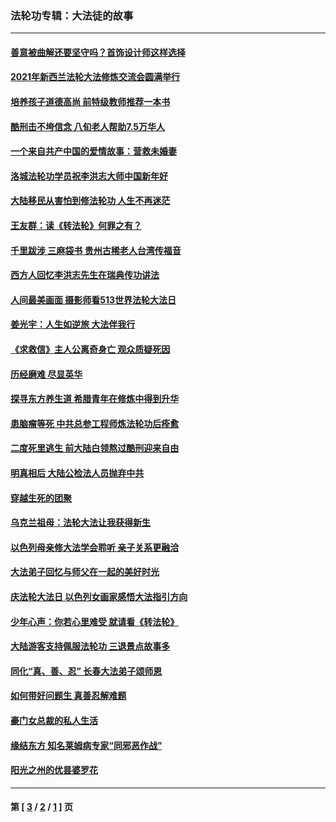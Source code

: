 ### 法轮功专辑：大法徒的故事
---
#### [善意被曲解还要坚守吗？首饰设计师这样选择](../../pages/nf1147481/n13077575.md?08040430) 
#### [2021年新西兰法轮大法修炼交流会圆满举行](../../pages/nf1147481/n13033149.md?08040430) 
#### [培养孩子道德高尚 前特级教师推荐一本书](../../pages/nf1147481/n12938640.md?08040430) 
#### [酷刑击不垮信念 八旬老人帮助7.5万华人](../../pages/nf1147481/n12880712.md?08040430) 
#### [一个来自共产中国的爱情故事：营救未婚妻](../../pages/nf1147481/n12778386.md?08040430) 
#### [洛城法轮功学员祝李洪志大师中国新年好](../../pages/nf1147481/n12724685.md?08040430) 
#### [大陆移民从害怕到修法轮功 人生不再迷茫](../../pages/nf1147481/n12414325.md?08040430) 
#### [王友群：读《转法轮》何罪之有？](../../pages/nf1147481/n12408647.md?08040430) 
#### [千里跋涉 三麻袋书 贵州古稀老人台湾传福音](../../pages/nf1147481/n12198750.md?08040430) 
#### [西方人回忆李洪志先生在瑞典传功讲法](../../pages/nf1147481/n12099607.md?08040430) 
#### [人间最美画面 摄影师看513世界法轮大法日](../../pages/nf1147481/n12094118.md?08040430) 
#### [姜光宇：人生如逆旅 大法伴我行](../../pages/nf1147481/n12088664.md?08040430) 
#### [《求救信》主人公离奇身亡 观众质疑死因](../../pages/nf1147481/n11845215.md?08040430) 
#### [历经磨难 尽显英华](../../pages/nf1147481/n11723297.md?08040430) 
#### [探寻东方养生道 希腊青年在修炼中得到升华](../../pages/nf1147481/n11494502.md?08040430) 
#### [患脑瘤等死 中共总参工程师炼法轮功后痊愈](../../pages/nf1147481/n11466682.md?08040430) 
#### [二度死里逃生 前大陆白领熬过酷刑迎来自由](../../pages/nf1147481/n11368594.md?08040430) 
#### [明真相后 大陆公检法人员抛弃中共](../../pages/nf1147481/n11358618.md?08040430) 
#### [穿越生死的团聚](../../pages/nf1147481/n11258922.md?08040430) 
#### [乌克兰祖母：法轮大法让我获得新生](../../pages/nf1147481/n11269457.md?08040430) 
#### [以色列母亲修大法学会聆听 亲子关系更融洽](../../pages/nf1147481/n11268195.md?08040430) 
#### [大法弟子回忆与师父在一起的美好时光](../../pages/nf1147481/n11267759.md?08040430) 
#### [庆法轮大法日 以色列女画家感悟大法指引方向](../../pages/nf1147481/n11267735.md?08040430) 
#### [少年心声：你若心里难受 就请看《转法轮》](../../pages/nf1147481/n11267496.md?08040430) 
#### [大陆游客支持佩服法轮功 三退景点故事多](../../pages/nf1147481/n11267378.md?08040430) 
#### [同化“真、善、忍” 长春大法弟子颂师恩](../../pages/nf1147481/n11266497.md?08040430) 
#### [如何带好问题生 真善忍解难题](../../pages/nf1147481/n11243655.md?08040430) 
#### [豪门女总裁的私人生活](../../pages/nf1147481/n10127794.md?08040430) 
#### [缘结东方 知名莱姆病专家“同邪恶作战”](../../pages/nf1147481/n10682468.md?08040430) 
#### [阳光之州的优昙婆罗花](../../pages/nf1147481/n10546697.md?08040430) 

---
#### 第 [ [3](./3.md?08040430) / [2](./2.md?08040430) / [1](./1.md?08040430) ] 页
